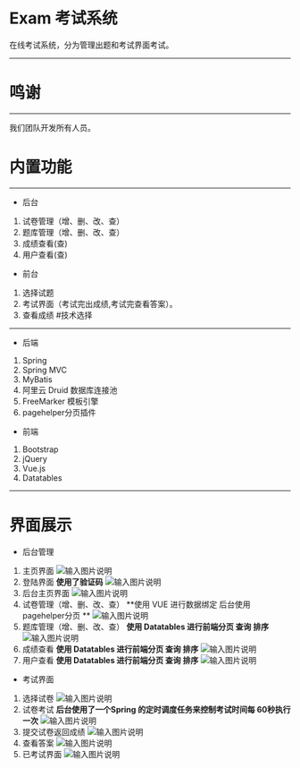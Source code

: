 # Exam 考试系统
在线考试系统，分为管理出题和考试界面考试。
***
# 鸣谢
***
我们团队开发所有人员。
# 内置功能
***
- 后台
1. 试卷管理（增、删、改、查）
2. 题库管理（增、删、改、查）
3. 成绩查看(查)
4. 用户查看(查)
- 前台
1. 选择试题
2. 考试界面（考试完出成绩,考试完查看答案）。
3. 查看成绩
#技术选择
***
- 后端
1. Spring
2. Spring MVC
3. MyBatis
4. 阿里云 Druid 数据库连接池
5. FreeMarker 模板引擎
6. pagehelper分页插件
- 前端
1. Bootstrap
2. jQuery
3. Vue.js
4. Datatables
***
# 界面展示
- 后台管理
1. 主页界面
![输入图片说明](http://git.oschina.net/uploads/images/2016/1231/012729_ce5e1523_734677.png "在这里输入图片标题")
2. 登陆界面    **使用了验证码**
![输入图片说明](http://git.oschina.net/uploads/images/2016/1231/012810_145864c7_734677.png "在这里输入图片标题")
3. 后台主页界面
![输入图片说明](http://git.oschina.net/uploads/images/2016/1231/013106_aad5384d_734677.png "在这里输入图片标题")
4. 试卷管理（增、删、改、查）    **使用 VUE 进行数据绑定 后台使用 pagehelper分页 **
![输入图片说明](http://git.oschina.net/uploads/images/2016/1231/013316_0049a203_734677.png "在这里输入图片标题")
5. 题库管理（增、删、改、查）    **使用 Datatables 进行前端分页 查询 排序**
![输入图片说明](http://git.oschina.net/uploads/images/2016/1231/013349_00b0a5b0_734677.png "在这里输入图片标题")
6. 成绩查看    **使用 Datatables 进行前端分页 查询 排序**
![输入图片说明](http://git.oschina.net/uploads/images/2016/1231/013516_389c4aa1_734677.png "在这里输入图片标题")
7. 用户查看    **使用 Datatables 进行前端分页 查询 排序**
![输入图片说明](http://git.oschina.net/uploads/images/2016/1231/013630_fd122202_734677.png "在这里输入图片标题")
- 考试界面
1. 选择试卷
![输入图片说明](http://git.oschina.net/uploads/images/2016/1231/013729_c23c8768_734677.png "在这里输入图片标题")
2. 试卷考试  **后台使用了一个Spring 的定时调度任务来控制考试时间每 60秒执行一次**
![输入图片说明](http://git.oschina.net/uploads/images/2016/1231/013752_28c6d815_734677.png "在这里输入图片标题")
3. 提交试卷返回成绩
![输入图片说明](http://git.oschina.net/uploads/images/2016/1231/013824_da32057f_734677.png "在这里输入图片标题")
4. 查看答案
![输入图片说明](http://git.oschina.net/uploads/images/2016/1231/013853_fdbee1be_734677.png "在这里输入图片标题")
5. 已考试界面
![输入图片说明](http://git.oschina.net/uploads/images/2016/1231/013921_53806a94_734677.png "在这里输入图片标题")